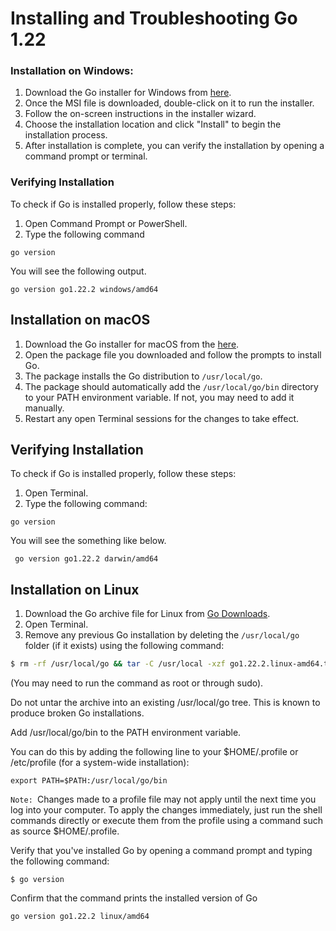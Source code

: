 # Installing and Troubleshooting Go 1.22

### Installation on Windows:

1. Download the Go installer for Windows from [here](https://go.dev/dl/go1.22.2.windows-amd64.msi).
2. Once the MSI file is downloaded, double-click on it to run the installer.
3. Follow the on-screen instructions in the installer wizard.
4. Choose the installation location and click "Install" to begin the installation process.
5. After installation is complete, you can verify the installation by opening a command prompt or terminal.

### Verifying Installation

To check if Go is installed properly, follow these steps:

1. Open Command Prompt or PowerShell.
2. Type the following command

`go version`

You will see the following output.

`go version go1.22.2 windows/amd64`

## Installation on macOS

1. Download the Go installer for macOS from the [here](https://go.dev/dl/go1.22.2.darwin-amd64.pkg).
2. Open the package file you downloaded and follow the prompts to install Go.
3. The package installs the Go distribution to `/usr/local/go`.
4. The package should automatically add the `/usr/local/go/bin` directory to your PATH environment variable. If not, you may need to add it manually.
5. Restart any open Terminal sessions for the changes to take effect.

## Verifying Installation

To check if Go is installed properly, follow these steps:

1. Open Terminal.
2. Type the following command:

`go version`

You will see the something like below.

` go version go1.22.2 darwin/amd64`

## Installation on Linux

1. Download the Go archive file for Linux from [Go Downloads](https://go.dev/dl/go1.22.2.linux-amd64.tar.gz).
2. Open Terminal.
3. Remove any previous Go installation by deleting the `/usr/local/go` folder (if it exists) using the following command:

```sh
$ rm -rf /usr/local/go && tar -C /usr/local -xzf go1.22.2.linux-amd64.tar.gz
```

(You may need to run the command as root or through sudo).

Do not untar the archive into an existing /usr/local/go tree. This is known to produce broken Go installations.

Add /usr/local/go/bin to the PATH environment variable.

You can do this by adding the following line to your $HOME/.profile or /etc/profile (for a system-wide installation):

`export PATH=$PATH:/usr/local/go/bin `

`Note: `Changes made to a profile file may not apply until the next time you log into your computer. To apply the changes immediately, just run the shell commands directly or execute them from the profile using a command such as source $HOME/.profile.

Verify that you've installed Go by opening a command prompt and typing the following command:

`$ go version`

Confirm that the command prints the installed version of Go

`go version go1.22.2 linux/amd64 `

